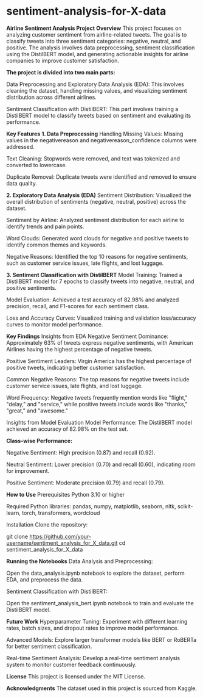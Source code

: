 # sentiment-analysis-for-X-data
**Airline Sentiment Analysis Project**
**Overview**
This project focuses on analyzing customer sentiment from airline-related tweets. The goal is to classify tweets into three sentiment categories: negative, neutral, and positive. The analysis involves data preprocessing, sentiment classification using the DistilBERT model, and generating actionable insights for airline companies to improve customer satisfaction.

**The project is divided into two main parts:**

Data Preprocessing and Exploratory Data Analysis (EDA): This involves cleaning the dataset, handling missing values, and visualizing sentiment distribution across different airlines.

Sentiment Classification with DistilBERT: This part involves training a DistilBERT model to classify tweets based on sentiment and evaluating its performance.

**Key Features**
**1. Data Preprocessing**
Handling Missing Values: Missing values in the negativereason and negativereason_confidence columns were addressed.

Text Cleaning: Stopwords were removed, and text was tokenized and converted to lowercase.

Duplicate Removal: Duplicate tweets were identified and removed to ensure data quality.

**2. Exploratory Data Analysis (EDA)**
Sentiment Distribution: Visualized the overall distribution of sentiments (negative, neutral, positive) across the dataset.

Sentiment by Airline: Analyzed sentiment distribution for each airline to identify trends and pain points.

Word Clouds: Generated word clouds for negative and positive tweets to identify common themes and keywords.

Negative Reasons: Identified the top 10 reasons for negative sentiments, such as customer service issues, late flights, and lost luggage.

**3. Sentiment Classification with DistilBERT**
Model Training: Trained a DistilBERT model for 7 epochs to classify tweets into negative, neutral, and positive sentiments.

Model Evaluation: Achieved a test accuracy of 82.98% and analyzed precision, recall, and F1-scores for each sentiment class.

Loss and Accuracy Curves: Visualized training and validation loss/accuracy curves to monitor model performance.

**Key Findings**
Insights from EDA
Negative Sentiment Dominance: Approximately 63% of tweets express negative sentiments, with American Airlines having the highest percentage of negative tweets.

Positive Sentiment Leaders: Virgin America has the highest percentage of positive tweets, indicating better customer satisfaction.

Common Negative Reasons: The top reasons for negative tweets include customer service issues, late flights, and lost luggage.

Word Frequency: Negative tweets frequently mention words like "flight," "delay," and "service," while positive tweets include words like "thanks," "great," and "awesome."

Insights from Model Evaluation
Model Performance: The DistilBERT model achieved an accuracy of 82.98% on the test set.

**Class-wise Performance:**

Negative Sentiment: High precision (0.87) and recall (0.92).

Neutral Sentiment: Lower precision (0.70) and recall (0.60), indicating room for improvement.

Positive Sentiment: Moderate precision (0.79) and recall (0.79).

**How to Use**
Prerequisites
Python 3.10 or higher

Required Python libraries: pandas, numpy, matplotlib, seaborn, nltk, scikit-learn, torch, transformers, wordcloud

Installation
Clone the repository:

git clone https://github.com/your-username/sentiment_analysis_for_X_data.git
cd sentiment_analysis_for_X_data


**Running the Notebooks**
Data Analysis and Preprocessing:

Open the data_analysis.ipynb notebook to explore the dataset, perform EDA, and preprocess the data.

Sentiment Classification with DistilBERT:

Open the sentiment_analysis_bert.ipynb notebook to train and evaluate the DistilBERT model.

**Future Work**
Hyperparameter Tuning: Experiment with different learning rates, batch sizes, and dropout rates to improve model performance.

Advanced Models: Explore larger transformer models like BERT or RoBERTa for better sentiment classification.

Real-time Sentiment Analysis: Develop a real-time sentiment analysis system to monitor customer feedback continuously.

**License**
This project is licensed under the MIT License.

**Acknowledgments**
The dataset used in this project is sourced from Kaggle.
